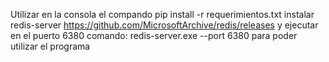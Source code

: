 Utilizar en la consola el compando pip install -r requerimientos.txt
instalar redis-server 
https://github.com/MicrosoftArchive/redis/releases
y ejecutar en el puerto 6380
comando: redis-server.exe --port 6380
para poder utilizar el programa
